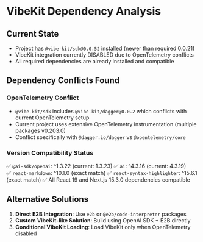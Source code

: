 # VibeKit Dependency Analysis

## Current State
- Project has `@vibe-kit/sdk@0.0.52` installed (newer than required 0.0.21)
- VibeKit integration currently DISABLED due to OpenTelemetry conflicts
- All required dependencies are already installed and compatible

## Dependency Conflicts Found

### OpenTelemetry Conflict
- `@vibe-kit/sdk` includes `@vibe-kit/dagger@0.0.2` which conflicts with current OpenTelemetry setup
- Current project uses extensive OpenTelemetry instrumentation (multiple packages v0.203.0)
- Conflict specifically with `@dagger.io/dagger` vs `@opentelemetry/core`

### Version Compatibility Status
✅ `@ai-sdk/openai`: ^1.3.22 (current: 1.3.23)
✅ `ai`: ^4.3.16 (current: 4.3.19)  
✅ `react-markdown`: ^10.1.0 (exact match)
✅ `react-syntax-highlighter`: ^15.6.1 (exact match)
✅ All React 19 and Next.js 15.3.0 dependencies compatible

## Alternative Solutions
1. **Direct E2B Integration**: Use `e2b` or `@e2b/code-interpreter` packages
2. **Custom VibeKit-like Solution**: Build using OpenAI SDK + E2B directly
3. **Conditional VibeKit Loading**: Load VibeKit only when OpenTelemetry disabled